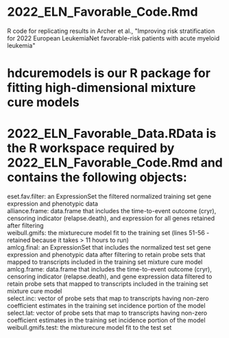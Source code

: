 # 2022_ELN_Favorable_Code.Rmd
R code for replicating results in Archer et al., "Improving risk stratification for 2022 European LeukemiaNet favorable-risk patients with acute myeloid leukemia"

# hdcuremodels is our R package for fitting high-dimensional mixture cure models

# 2022_ELN_Favorable_Data.RData is the R workspace required by 2022_ELN_Favorable_Code.Rmd and contains the following objects: 

eset.fav.filter: an ExpressionSet the filtered normalized training set gene expression and phenotypic data \
alliance.frame:  data.frame that includes the time-to-event outcome (cryr), censoring indicator (relapse.death), and expression for all genes retained after filtering \
weibull.gmifs:  the mixturecure model fit to the training set (lines 51-56 - retained because it takes > 11 hours to run) \
amlcg.final:  an ExpressionSet that includes the normalized test set gene expression and phenotypic data after filtering to retain probe sets that mapped to transcripts included in the training set mixture cure model\
amlcg.frame: data.frame that includes the time-to-event outcome (cryr), censoring indicator (relapse.death), and gene expression data filtered to retain probe sets that mapped to transcripts included in the training set mixture cure model\
select.inc: vector of probe sets that map to transcripts having non-zero coefficient estimates in the training set incidence portion of the model \
select.lat: vector of probe sets that map to transcripts having non-zero coefficient estimates in the training set incidence portion of the model \
weibull.gmifs.test: the mixturecure model fit to the test set 


